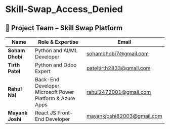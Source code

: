 # Skill-Swap_Access_Denied

## 👥 Project Team – Skill Swap Platform

| Name          | Role & Expertise                                        | Email                          |
|---------------|----------------------------------------------------------|--------------------------------|
| **Soham Dhobi**  | Python and AI/ML Developer                              | [sohamdhobi7@gmail.com](mailto:sohamdhobi7@gmail.com) |
| **Tirth Patel**  | Python and Odoo Expert                                  | [pateltirth2833@gmail.com](mailto:pateltirth2833@gmail.com) |
| **Rahul Nai**    | Back-End Developer, Microsoft Power Platform & Azure Apps | [rahul2472001@gmail.com](mailto:rahul2472001@gmail.com) |
| **Mayank Joshi** | React JS Front-End Developer                            | [mayankjoshi82003@gmail.com](mailto:mayankjoshi82003@gmail.com) |
